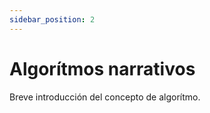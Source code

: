 ```yaml
---
sidebar_position: 2
---
```


# Algorítmos narrativos

Breve introducción del concepto de algorítmo.
